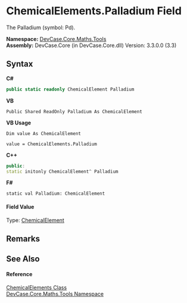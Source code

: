 # ChemicalElements.Palladium Field
 

The Palladium (symbol: Pd).

**Namespace:**&nbsp;<a href="N_DevCase_Core_Maths_Tools">DevCase.Core.Maths.Tools</a><br />**Assembly:**&nbsp;DevCase.Core (in DevCase.Core.dll) Version: 3.3.0.0 (3.3)

## Syntax

**C#**<br />
``` C#
public static readonly ChemicalElement Palladium
```

**VB**<br />
``` VB
Public Shared ReadOnly Palladium As ChemicalElement
```

**VB Usage**<br />
``` VB Usage
Dim value As ChemicalElement

value = ChemicalElements.Palladium

```

**C++**<br />
``` C++
public:
static initonly ChemicalElement^ Palladium
```

**F#**<br />
``` F#
static val Palladium: ChemicalElement
```


#### Field Value
Type: <a href="T_DevCase_Core_Maths_ChemicalElement">ChemicalElement</a>

## Remarks


## See Also


#### Reference
<a href="T_DevCase_Core_Maths_Tools_ChemicalElements">ChemicalElements Class</a><br /><a href="N_DevCase_Core_Maths_Tools">DevCase.Core.Maths.Tools Namespace</a><br />